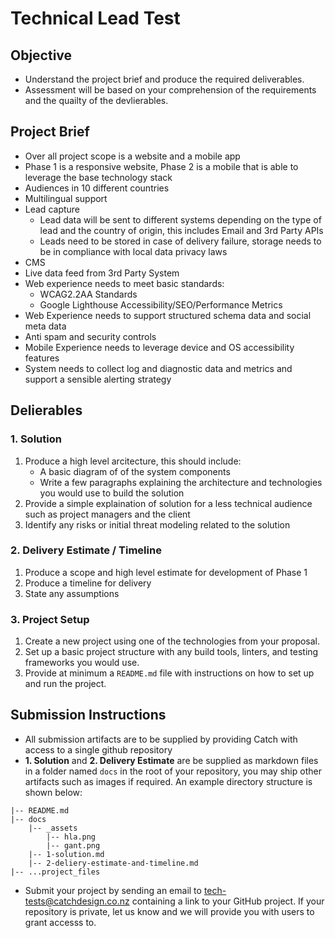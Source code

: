 Technical Lead Test
===================

Objective
---------

- Understand the project brief and produce the required deliverables.
- Assessment will be based on your comprehension of the requirements and the quailty of the devlierables.

Project Brief
-------------

- Over all project scope is a website and a mobile app
- Phase 1 is a responsive website, Phase 2 is a mobile that is able to leverage the base technology stack
- Audiences in 10 different countries
- Multilingual support
- Lead capture
   - Lead data will be sent to different systems depending on the type of lead and the country of origin, this includes Email and 3rd Party APIs
   - Leads need to be stored in case of delivery failure, storage needs to be in compliance with local data privacy laws
- CMS
- Live data feed from 3rd Party System
- Web experience needs to meet basic standards:
   - WCAG2.2AA Standards
   - Google Lighthouse Accessibility/SEO/Performance Metrics
- Web Experience needs to support structured schema data and social meta data
- Anti spam and security controls
- Mobile Experience needs to leverage device and OS accessibility features
- System needs to collect log and diagnostic data and metrics and support a sensible alerting strategy

Delierables
-----------

### 1. Solution

1. Produce a high level arcitecture, this should include:
   - A basic diagram of of the system components
   - Write a few paragraphs explaining the architecture and technologies you would use to build the solution
2. Provide a simple explaination of solution for a less technical audience such as project managers and the client
3. Identify any risks or initial threat modeling related to the solution

### 2. Delivery Estimate / Timeline

1. Produce a scope and high level estimate for development of Phase 1
2. Produce a timeline for delivery
3. State any assumptions

### 3. Project Setup

1. Create a new project using one of the technologies from your proposal.
2. Set up a basic project structure with any build tools, linters, and testing frameworks you would use.
3. Provide at minimum a `README.md` file with instructions on how to set up and run the project.

## Submission Instructions

- All submission artifacts are to be supplied by providing Catch with access to a single github repository
- **1. Solution** and **2. Delivery Estimate** are be supplied as markdown files in a folder named `docs` in the root of your repository, you may ship other artifacts such as images if required.
 An example directory structure is shown below:
```
|-- README.md
|-- docs
    |-- _assets
        |-- hla.png
        |-- gant.png
    |-- 1-solution.md
    |-- 2-deliery-estimate-and-timeline.md
|-- ...project_files
```
- Submit your project by sending an email to [tech-tests@catchdesign.co.nz](mailto:tech-tests@catchdesign.co.nz) containing a link to your GitHub project.
  If your repository is private, let us know and we will provide you with users to grant accesss to.
